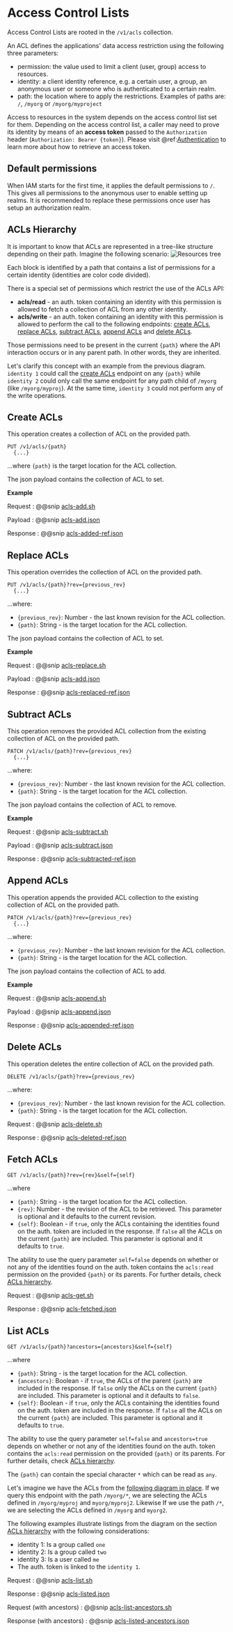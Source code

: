 
# Access Control Lists

Access Control Lists are rooted in the `/v1/acls` collection.

An ACL defines the applications' data access restriction using the following three parameters:
         
- permission: the value used to limit a client (user, group) access to resources.
- identity: a client identity reference, e.g. a certain user, a group, an anonymous user or someone who is authenticated to a certain realm.
- path: the location where to apply the restrictions. Examples of paths are: `/`, `/myorg` or `/myorg/myproject`

Access to resources in the system depends on the access control list set for them. Depending on the access control list, a caller may need to prove its identity by means of an **access token** passed to the `Authorization` header (`Authorization: Bearer {token}`). Please visit @ref:[Authentication](./authentication.md) to learn more about how to retrieve an access token.

## Default permissions

When IAM starts for the first time, it applies the default permissions to `/`. This gives all permissions to the anonymous user to enable setting up realms. It is recommended to replace these permissions once user has setup an authorization realm.

## ACLs Hierarchy

It is important to know that ACLs are represented in a tree-like structure depending on their path. Imagine the following scenario:
![Resources tree](../assets/permissions-tree.png "Permissions tree")

Each block is identified by a path that contains a list of permissions for a certain identity (identities are color code divided). 

There is a special set of permissions which restrict the use of the ACLs API:

- **acls/read** - an auth. token containing an identity with this permission is allowed to fetch a collection of ACL from any other identity.
- **acls/write** - an auth. token containing an identity with this permission is allowed to perform the call to the following endpoints: [create ACLs](#create-acls), [replace ACLs](#replace-acls), [subtract ACLs](#subtract-acls), [append ACLs](#append-acls) and [delete ACLs](#delete-acls).

Those permissions need to be present in the current `{path}` where the API interaction occurs or in any parent path. In other words, they are inherited.

Let's clarify this concept with an example from the previous diagram. `identity 1` could call the [create ACLs](#create-acls) endpoint on any `{path}` while `identity 2` could only call the same endpoint for any path child of `/myorg` (like `/myorg/myproj`). At the same time, `identity 3` could not perform any of the write operations.

## Create ACLs

This operation creates a collection of ACL on the provided path.
```
PUT /v1/acls/{path}
  {...}
```
...where `{path}` is the target location for the ACL collection.

The json payload contains the collection of ACL to set.

**Example**

Request
:   @@snip [acls-add.sh](../assets/acls/acls-add.sh)

Payload
:   @@snip [acls-add.json](../assets/acls/acls-add.json)

Response
:   @@snip [acls-added-ref.json](../assets/acls/acls-added-ref.json)


## Replace ACLs

This operation overrides the collection of ACL on the provided path.
```
PUT /v1/acls/{path}?rev={previous_rev}
  {...}
```

...where:

- `{previous_rev}`: Number - the last known revision for the ACL collection.
- `{path}`: String - is the target location for the ACL collection.

The json payload contains the collection of ACL to set.

**Example**

Request
:   @@snip [acls-replace.sh](../assets/acls/acls-replace.sh)

Payload
:   @@snip [acls-add.json](../assets/acls/acls-add.json)

Response
:   @@snip [acls-replaced-ref.json](../assets/acls/acls-replaced-ref.json)


## Subtract ACLs

This operation removes the provided ACL collection from the existing collection of ACL on the provided path.

```
PATCH /v1/acls/{path}?rev={previous_rev}
  {...}
```
...where:

- `{previous_rev}`: Number - the last known revision for the ACL collection.
- `{path}`: String - is the target location for the ACL collection.
 
The json payload contains the collection of ACL to remove.

**Example**

Request
:   @@snip [acls-subtract.sh](../assets/acls/acls-subtract.sh)

Payload
:   @@snip [acls-subtract.json](../assets/acls/acls-subtract.json)

Response
:   @@snip [acls-subtracted-ref.json](../assets/acls/acls-subtracted-ref.json)

## Append ACLs

This operation appends the provided ACL collection to the existing collection of ACL on the provided path.

```
PATCH /v1/acls/{path}?rev={previous_rev}
  {...}
```
...where:

- `{previous_rev}`: Number - the last known revision for the ACL collection.
- `{path}`: String - is the target location for the ACL collection.

The json payload contains the collection of ACL to add.

**Example**

Request
:   @@snip [acls-append.sh](../assets/acls/acls-append.sh)

Payload
:   @@snip [acls-append.json](../assets/acls/acls-append.json)

Response
:   @@snip [acls-appended-ref.json](../assets/acls/acls-appended-ref.json)


## Delete ACLs

This operation deletes the entire collection of ACL on the provided path.

```
DELETE /v1/acls/{path}?rev={previous_rev}
```

...where:
 
- `{previous_rev}`: Number - the last known revision for the ACL collection.
- `{path}`: String - is the target location for the ACL collection.

Request
:   @@snip [acls-delete.sh](../assets/acls/acls-delete.sh)

Response
:   @@snip [acls-deleted-ref.json](../assets/acls/acls-deleted-ref.json)


## Fetch ACLs

```
GET /v1/acls/{path}?rev={rev}&self={self}
```

...where 

- `{path}`: String - is the target location for the ACL collection.
- `{rev}`: Number - the revision of the ACL to be retrieved. This parameter is optional and it defaults to the current revision.
- `{self}`: Boolean - if `true`, only the ACLs containing the identities found on the auth. token are included in the response. If `false` all the ACLs on the current `{path}` are included. This parameter is optional and it defaults to `true`.

The ability to use the query parameter `self=false` depends on whether or not any of the identities found on the auth. token contains the `acls:read` permission on the provided `{path}` or its parents. For further details, check [ACLs hierarchy](#acls-hierarchy).

Request
:   @@snip [acls-get.sh](../assets/acls/acls-get.sh)

Response
:   @@snip [acls-fetched.json](../assets/acls/acls-fetched.json)


## List ACLs

```
GET /v1/acls/{path}?ancestors={ancestors}&self={self}
```

...where 

- `{path}`: String - is the target location for the ACL collection.
- `{ancestors}`: Boolean - if `true`, the ACLs of the parent `{path}` are included in the response. If `false` only the ACLs on the current `{path}` are included. This parameter is optional and it defaults to `false`.
- `{self}`: Boolean - if `true`, only the ACLs containing the identities found on the auth. token are included in the response. If `false` all the ACLs on the current `{path}` are included. This parameter is optional and it defaults to `true`.

The ability to use the query parameter `self=false` and `ancestors=true` depends on whether or not any of the identities found on the auth. token contains the `acls:read` permission on the provided `{path}` or its parents. For further details, check [ACLs hierarchy](#acls-hierarchy).

The `{path}` can contain the special character `*` which can be read as `any`. 

Let's imagine we have the ACLs from the [following diagram in place](#acls-hierarchy). If we query this endpoint with the path `/myorg/*`, we are selecting the ACLs defined in `/myorg/myproj` and `myorg/myproj2`. Likewise If we use the path `/*`, we are selecting the ACLs defined in `/myorg` and `myorg2`.

The following examples illustrate listings from the diagram on the section [ACLs hierarchy](#acls-hierarchy) with the following considerations:

- identity 1: Is a group called `one`
- identity 2: Is a group called `two`
- identity 3: Is a user called `me`
- The auth. token is linked to the `identity 1`.

Request
:   @@snip [acls-list.sh](../assets/acls/acls-list.sh)

Response
:   @@snip [acls-listed.json](../assets/acls/acls-listed.json)

Request (with ancestors)
:   @@snip [acls-list-ancestors.sh](../assets/acls/acls-list-ancestors.sh)

Response (with ancestors)
:   @@snip [acls-listed-ancestors.json](../assets/acls/acls-listed-ancestors.json)
